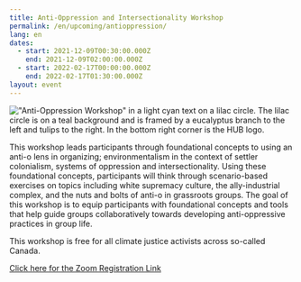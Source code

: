 ```yaml
---
title: Anti-Oppression and Intersectionality Workshop
permalink: /en/upcoming/antioppression/
lang: en
dates:
  - start: 2021-12-09T00:30:00.000Z
    end: 2021-12-09T02:00:00.000Z
  - start: 2022-02-17T00:00:00.000Z
    end: 2022-02-17T01:30:00.000Z
layout: event
---
```

!["Anti-Oppression Workshop" in a light cyan text on a lilac circle. The lilac circle is on a teal background and is framed by a eucalyptus branch to the left and tulips to the right. In the bottom right corner is the HUB logo.](/media/anti-o_zoombanner.png "Anti-Oppression Workshop")

<!--StartFragment-->

This workshop leads participants through foundational concepts to using an anti-o lens in organizing; environmentalism in the context of settler colonialism, systems of oppression and intersectionality. Using these foundational concepts, participants will think through scenario-based exercises on topics including white supremacy culture, the ally-industrial complex, and the nuts and bolts of anti-o in grassroots groups. The goal of this workshop is to equip participants with foundational concepts and tools that help guide groups collaboratively towards developing anti-oppressive practices in group life.

This workshop is free for all climate justice activists across so-called Canada.

<!--EndFragment-->

[Click here for the Zoom Registration Link](https://us02web.zoom.us/meeting/register/tZ0qceCgrzIjGNwmjnWIivas_0JCvSvJzNmj)